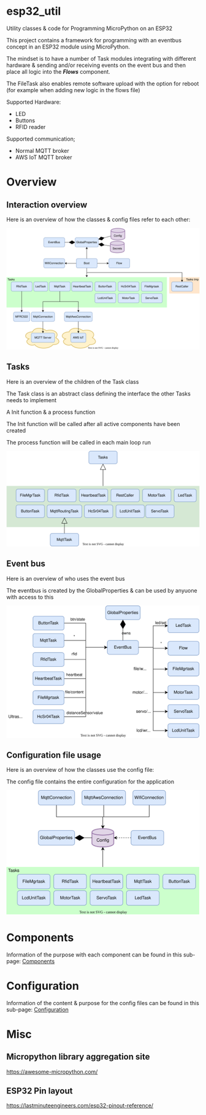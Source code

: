 # esp32_util
Utility classes &amp; code for Programming MicroPython on an ESP32

This project contains a framework for programming with an eventbus concept in an ESP32 module using MicroPython.

The mindset is to have a number of Task modules integrating with different hardware & sending and/or receiving events on the event bus and then place all logic into the ***Flows*** component.

The FileTask also enables remote software upload with the option for reboot (for example when adding new logic in the flows file)

Supported Hardware:
* LED
* Buttons
* RFID reader

Supported communication;
* Normal MQTT broker
* AWS IoT MQTT broker

# Overview

## Interaction overview
Here is an overview of how the classes & config files refer to each other:

![UML Page flow](docs/uml/generated/overview-Page-1.svg "Overview")

## Tasks
Here is an overview of the children of the Task class

The Task class is an abstract class defining the interface the other Tasks needs to implement

A Init function & a process function

The Init function will be called after all active components have been created

The process function will be called in each main loop run

![Tasks](docs/uml/generated/tasks-Page-1.svg "Overview")

## Event bus
Here is an overview of who uses the event bus

The eventbus is created by the GlobalProperties & can be used by anyuone with access to this

![Eventbus](docs/uml/generated/eventbus-Page-1.svg "Overview")

## Configuration file usage
Here is an overview of how the classes use the config file:

The config file contains the entire configuration for the application

![UML Page flow](docs/uml/generated/config-file-Page-1.svg "Overview")

# Components
Information of the purpose with each component can be found in this sub-page:
[Components](docs/components.md)

# Configuration
Information of the content & purpose for the config files can be found in this sub-page:
[Configuration](docs/configuration.md)


# Misc

## Micropython library aggregation site
https://awesome-micropython.com/

## ESP32 Pin layout
https://lastminuteengineers.com/esp32-pinout-reference/
